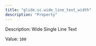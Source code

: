 ```yaml
---
title: "glide.sc.wide_line_text_width"
description: "Property"
---
```


Description: Wide Single Line Text

Value: `100`